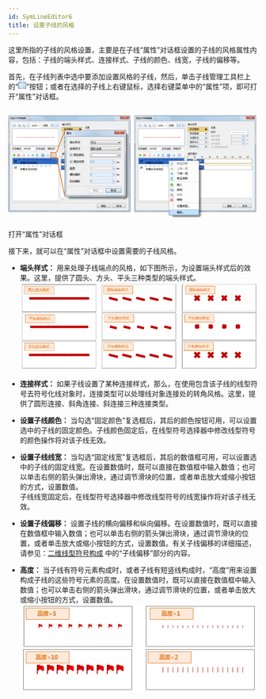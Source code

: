 ```yaml
---
id: SymLineEditor6
title: 设置子线的风格
---
```

这里所指的子线的风格设置，主要是在子线“属性”对话框设置的子线的风格属性内容，包括：子线的端头样式、连接样式、子线的颜色、线宽，子线的偏移等。

首先，在子线列表中选中要添加设置风格的子线，然后，单击子线管理工具栏上的“![](img/Image_UndoSysDefault.png)”按钮；或者在选择的子线上右键鼠标，选择右键菜单中的“属性”项，即可打开“属性”对话框。

![](img/SymLineEditor6t2.png)  
---  
打开“属性”对话框  

接下来，就可以在“属性”对话框中设置需要的子线风格。

* **端头样式：** 用来处理子线端点的风格，如下图所示，为设置端头样式后的效果。这里，提供了圆头、方头、平头三种类型的端头样式。   
 ![](img/SymLineEditor6t3.png)  
* **连接样式：** 如果子线设置了某种连接样式，那么，在使用包含该子线的线型符号去符号化线对象时，连接类型可以处理线对象连接处的转角风格。这里，提供了圆形连接、斜角连接、斜连接三种连接类型。
* **设置子线颜色：** 当勾选“固定颜色”复选框后，其后的颜色按钮可用，可以设置选中的子线的固定颜色。子线颜色固定后，在线型符号选择器中修改线型符号的颜色操作将对该子线无效。
* **设置子线线宽：** 当勾选“固定线宽”复选框后，其后的数值框可用，可以设置选中的子线的固定线宽。在设置数值时，既可以直接在数值框中输入数值；也可以单击右侧的箭头弹出滑块，通过调节滑块的位置，或者单击放大或缩小按钮的方式，设置数值。  
子线线宽固定后，在线型符号选择器中修改线型符号的线宽操作将对该子线无效。

* **设置子线偏移：** 设置子线的横向偏移和纵向偏移。在设置数值时，既可以直接在数值框中输入数值；也可以单击右侧的箭头弹出滑块，通过调节滑块的位置，或者单击放大或缩小按钮的方式，设置数值。有关子线偏移的详细描述，请参见：[二维线型符号构成](SymLineEditor0.htm) 中的“子线偏移”部分的内容。
* **高度：** 当子线有符号元素构成时，或者子线有短竖线构成时，“高度”用来设置构成子线的这些符号元素的高度。在设置数值时，既可以直接在数值框中输入数值；也可以单击右侧的箭头弹出滑块，通过调节滑块的位置，或者单击放大或缩小按钮的方式，设置数值。  
 ![](img/SymLineEditor6t4.png)  